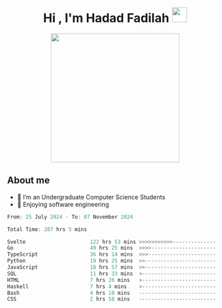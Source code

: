 <h1 align="center">Hi , I'm Hadad Fadilah <img src="https://media.giphy.com/media/hvRJCLFzcasrR4ia7z/giphy.gif" width="35"></h1>

<p align="center">
<img src="https://media.tenor.com/78dNivDemDAAAAAi/speech-bubble-venti.gif" width="300"/>    
</p>


##  About me
- 🔭 I’m an Undergraduate Computer Science Students
- 🌱 Enjoying software engineering

<!--START_SECTION:waka-->

```go
From: 25 July 2024 - To: 07 November 2024

Total Time: 287 hrs 5 mins

Svelte                     122 hrs 53 mins >>>>>>>>>>>--------------   42.52 %
Go                         49 hrs 25 mins  >>>>---------------------   17.10 %
TypeScript                 36 hrs 14 mins  >>>----------------------   12.54 %
Python                     19 hrs 25 mins  >>-----------------------   06.72 %
JavaScript                 18 hrs 57 mins  >>-----------------------   06.56 %
SQL                        11 hrs 33 mins  >------------------------   04.00 %
HTML                       7 hrs 26 mins   >------------------------   02.58 %
Haskell                    7 hrs 4 mins    >------------------------   02.45 %
Bash                       4 hrs 10 mins   -------------------------   01.44 %
CSS                        2 hrs 58 mins   -------------------------   01.03 %
```

<!--END_SECTION:waka-->




<!--
**Fadil-Tao/Fadil-Tao** is a ✨ _special_ ✨ repository because its `README.md` (this file) appears on your GitHub profile.


